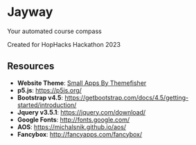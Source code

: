 # Jayway
Your automated course compass

Created for HopHacks Hackathon 2023

## Resources
 * **Website Theme**: [Small Apps By Themefisher](https://themefisher.com/products/small-apps-free-app-landing-page-template/)
 * **p5.js**: https://p5js.org/
 * **Bootstrap v4.5**: https://getbootstrap.com/docs/4.5/getting-started/introduction/
 * **Jquery v3.5.1**: https://jquery.com/download/
 * **Google Fonts**: http://fonts.google.com/
 * **AOS**: https://michalsnik.github.io/aos/
 * **Fancybox**: http://fancyapps.com/fancybox/